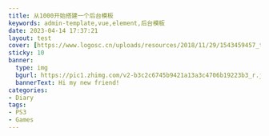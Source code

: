 ```yaml
---
title: 从1000开始搭建一个后台模板
keywords: admin-template,vue,element,后台模板
date: 2023-04-14 17:37:21
layout: test
cover: [https://www.logosc.cn/uploads/resources/2018/11/29/1543459457_thumb.jpg]
sticky: 10
banner: 
  type: img
  bgurl: https://pic1.zhimg.com/v2-b3c2c6745b9421a13a3c4706b19223b3_r.jpg
  bannerText: Hi my new friend!
categories:
- Diary
tags:
- PS3
- Games
---
```

